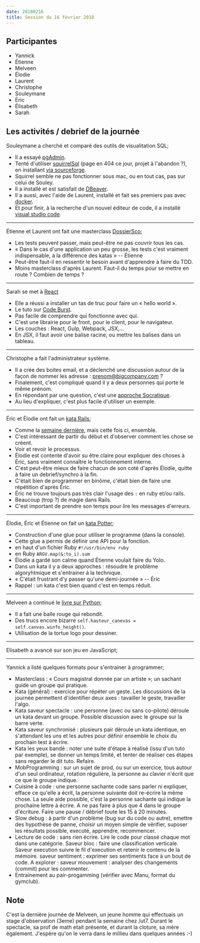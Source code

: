 ```yaml
---
date: 20180216
title: Session du 16 février 2018
---
```


## Participantes

- Yannick
- Étienne
- Melveen
- Élodie
- Laurent
- Christophe
- Souleymane
- Éric
- Élisabeth
- Sarah


## Les activités / debrief de la journée

Souleymane a cherché et comparé des outils de visualitation SQL;

- Il a essayé [pgAdmin](https://www.pgadmin.org/).
- Tenté d'utiliser [squirrelSql](http://www.squirrelsql.org/) (page en 404 ce jour, projet à l'abandon ?), en installant [via sourceforge](https://sourceforge.net/projects/squirrel-sql/).
- Squirrel semble ne pas fonctionner sous mac, ou en tout cas, pas sur celui de Souley.
- Il a installé et est satisfait de [DBeaver](https://dbeaver.jkiss.org/).
- Il a aussi, avec l'aide de Laurent, installé et fait ses premiers pas avec [docker](https://www.docker.com/).
- Et pour finir, à la recherche d'un nouvel éditeur de code, il a installé [visual studio code](https://code.visualstudio.com/).


---

Étienne et Laurent ont fait une masterclass [DossierSco](https://github.com/betagouv/dossiersco);

- Les tests peuvent passer, mais peut-être ne pas couvrir tous les cas.
- « Dans le cas d'une application un peu grosse, les tests c'est vraiment indispensable, à la différence des katas » -- Étienne
- Peut-être faut-il en ressentir le besoin avant d'apprendre à faire du TDD.
- Moins masterclass d'après Laurent. Faut-il du temps pour se mettre en route ? Combien de temps ?


---

Sarah se met à [React](https://reactjs.org/)

- Elle a réussi a installer un tas de truc pour faire un « hello world ».
- Le tuto sur [Code Burst](https://codeburst.io/).
- Pas facile de comprendre qui fonctionne avec qui.
- C'est une librairie pour le front, pour le client, pour le navigateur.
- Les couches : React, Gulp, Webpack, JSX,...
- En JSX, il faut avoir une balise racine, ou mettre les balises dans un tableau.

---

Christophe a fait l'administrateur système.

- Il a crée des boites email, et a déclenché une discussion autour de la façon de nommer les adresse : <prenom@bigcompany.com> ?
- Finalement, c'est compliqué quand il y a deux personnes qui porte le même prénom.
- En répondant par une question, c'est une [approche Socratique](https://fr.wikipedia.org/wiki/Ma%C3%AFeutique_(philosophie)).
- Au lieu d'expliquer, c'est plus facile d'utiliser un exemple.

---

Éric et Élodie ont fait un [kata Rails](http://guides.rubyonrails.org/getting_started.html);

- Comme la [semaine dernière](https://rookieclub.ut7.fr/journaux/20180209/), mais cette fois ci, ensemble.
- C'est intéressant de partir du début et d'observer comment les chose se créent.
- Voir et revoir le processus.
- Élodie est contente d'avoir su être claire pour expliquer des choses à Éric, sans vraiment connaître le fonctionnement interne.
- C'est peut-être mieux de faire chacun de son coté d'après Élodie, quitte à faire un debrief/synchro à la fin.
- C'était bien de programmer en binôme, c'était bien de faire une répétition d'après Éric.
- Éric ne trouve toujours pas très clair l'usage des `:` en ruby et/ou rails.
- Beaucoup (trop ?) de magie dans Rails.
- C'est important de prendre son temps pour lire les messages d'erreurs.

---

Élodie, Éric et Étienne on fait un [kata Potter](http://codingdojo.org/kata/Potter/);

- Construction d'une glue pour utiliser le programme (dans la console).
- Cette glue a permis de définir une API pour la fonction.
- en haut d'un fichier Ruby `#!/usr/bin/env ruby`
- en Ruby `ARGV.map(&:to_i).sum`
- Élodie a gardé son calme quand Étienne voulait faire du Yolo.
- Dans un kata il y a deux approches : résoudre le problème algoryhtmique et s'entrainer à la technique.
- « C'était frustrant d'y passer qu'une demi-journée » -- Éric
- Rappel : un kata c'est bien quand c'est en temps réduit.

---

Melveen a continué le [livre sur Python](https://nostarch.com/pythonforkids);

- Il a fait une balle rouge qui rebondit.
- Des trucs encore bizarre `self.hauteur_canevas = self.canvas.winfo_height()`.
- Utilisation de la tortue logo pour dessiner.

---

Elisabeth a avancé sur son jeu en JavaScript;

---

Yannick a listé quelques formats pour s'entrainer à programmer;

- Masterclass : « Cours magistral donnée par un artiste »; un sachant guide un groupe qui pratique.
- Kata (général) : exercice pour répéter un geste. Les discussions de la journée permettent d'identifier deux axes : tavailler le geste, travailler l'algo.
- Kata saveur spectacle : une personne (avec ou sans co-pilote) déroule un kata devant un groupe. Possible discussion avec le groupe sur la barre verte.
- Kata saveur synchronisé : plusieurs pair déroule un kata identique, en s'attendant les uns et les autres pour définir ensemble le choix du prochain test à écrire.
- Kata les yeux bandé : noter une suite d'étape à réalisé (issu d'un tuto par exemple), se donner un temps limité, et tenter de réaliser ces étapes sans regarder le dit tuto. Refaire.
- MobProgramming : sur un sujet de prod, ou sur un exercice, tous autour d'un seul ordinateur, rotation régulière, la personne au clavier n'écrit que ce que le groupe indique.
- Cuisine à code : une personne sachante code sans parler ni expliquer, efface ce qu'elle a écrit, la personne suivante doit re-écrire la même chose. La seule aide possible, c'est la personne sachante qui indique la prochaine lettre à écrire. A ne pas faire à plus que 4 dans le groupe d'écriture. Faire une pause / débrief toute les 15 à 20 minutes.
- Slow debug : à partir d'un problème (bug sur du code ou autre), emettre des hypothèse de panne, choisir un moyen simple de vérifier, suposer les résultats possible, executé, apprendre, recommencer.
- Lecture de code : sans rien écrire. Lire le code pour classé chaque mot dans une catégorie. Saveur bloc : faire une classification verticale. Saveur execution suivre le fil d'execution et retenir le contenu de la mémoire. saveur sentiment : exprimer ses sentiments face à un bout de code. A explorer : saveur mouvement : analyser des changements (commit) pour les commenter.
- Entrainement au pair-progamming (vérifier avec Manu, format du gymclub).

## Note

C'est la dernière journée de Melveen, un jeune homme qui effectuais un stage d'observation (3eme) pendant la semaine chez /ut7. Durant le spectacle, sa prof de math etait présente, et durant la cloture, sa mère également. J'espère qu'on le verra dans le millieu dans quelques années :-)

